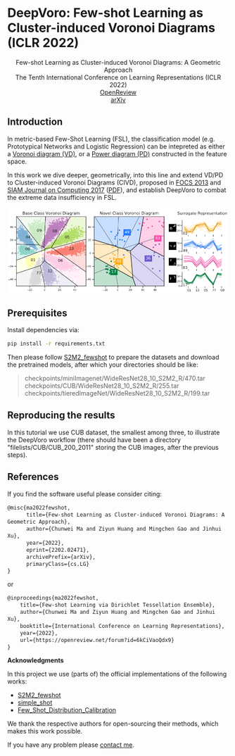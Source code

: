 # DeepVoro: Few-shot Learning as Cluster-induced Voronoi Diagrams (ICLR 2022)

<div align="center">
  Few-shot Learning as Cluster-induced Voronoi Diagrams: A Geometric Approach
</div>

<div align="center">
  The Tenth International Conference on Learning Representations (ICLR 2022)
</div>

<div align="center">
  <a href="https://openreview.net/forum?id=6kCiVaoQdx9">OpenReview</a>
</div>
<div align="center">
  <a href="https://arxiv.org/abs/2202.02471">arXiv</a>
</div>

## Introduction

In metric-based Few-Shot Learning (FSL), the classification model (e.g. Prototypical Networks and Logistic Regression) can be intepreted as either a [Voronoi diagram (VD)](https://en.wikipedia.org/wiki/Voronoi_diagram), or a [Power diagram (PD)](https://en.wikipedia.org/wiki/Power_diagram) constructed in the feature space.

In this work we dive deeper, geometrically, into this line and extend VD/PD to Cluster-induced Voronoi Diagrams (CIVD), proposed in [FOCS 2013](https://ieeexplore.ieee.org/document/6686175) and [SIAM Journal on Computing 2017](https://epubs.siam.org/doi/pdf/10.1137/15M1044874) ([PDF](https://ieeexplore.ieee.org/iel7/6685222/6686124/06686175.pdf?casa_token=GGuzxr8aLFIAAAAA:Rd0PS1RlLftuYLlDvmaKV9Y-FhKv9cZPmvADugH5YdREm5KgTWwTcDdVYqujrxI06-Pxi4RmCA)), and establish DeepVoro to combat the extreme data insufficiency in FSL.

<p align="center">
  <img src="./img/demo_mnist.png">
</p>

## Prerequisites

Install dependencies via:

```bash
pip install -r requirements.txt
```

Then please follow [S2M2_fewshot](https://github.com/nupurkmr9/S2M2_fewshot) to prepare the datasets and download the pretrained models, after which your directories should be like:

> checkpoints/miniImagenet/WideResNet28_10_S2M2_R/470.tar
> checkpoints/CUB/WideResNet28_10_S2M2_R/255.tar
> checkpoints/tieredImageNet/WideResNet28_10_S2M2_R/199.tar

## Reproducing the results

In this tutorial we use CUB dataset, the smallest among three, to illustrate the DeepVoro workflow (there should have been a directory "filelists/CUB/CUB_200_2011" storing the CUB images, after the previous steps).



## References

If you find the software useful please consider citing:

```
@misc{ma2022fewshot,
      title={Few-shot Learning as Cluster-induced Voronoi Diagrams: A Geometric Approach},
      author={Chunwei Ma and Ziyun Huang and Mingchen Gao and Jinhui Xu},
      year={2022},
      eprint={2202.02471},
      archivePrefix={arXiv},
      primaryClass={cs.LG}
}
```

or

```
@inproceedings{ma2022fewshot,
    title={Few-shot Learning via Dirichlet Tessellation Ensemble},
    author={Chunwei Ma and Ziyun Huang and Mingchen Gao and Jinhui Xu},
    booktitle={International Conference on Learning Representations},
    year={2022},
    url={https://openreview.net/forum?id=6kCiVaoQdx9}
}
```

**Acknowledgments**

In this project we use (parts of) the official implementations of the following works:

* [S2M2_fewshot](https://github.com/nupurkmr9/S2M2_fewshot)
* [simple_shot](https://github.com/mileyan/simple_shot)
* [Few_Shot_Distribution_Calibration](https://github.com/ShuoYang-1998/Few_Shot_Distribution_Calibration)

We thank the respective authors for open-sourcing their methods, which makes this work possible.

If you have any problem please [contact me](mailto:chunweim@buffalo.edu).
